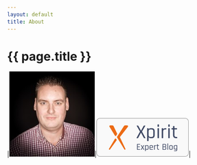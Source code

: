 ```yaml
---
layout: default
title: About
---
```

<h1>{{ page.title }}</h1>

|![Rob](/images/Rob.jpg)|![Xpirit Expert Blog](/images/xpirit%20export%20blog.png)|